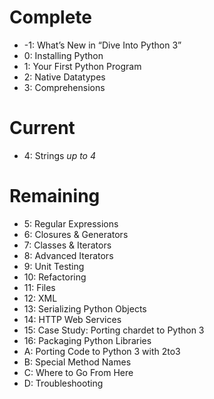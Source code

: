 # Complete
- -1: What’s New in “Dive Into Python 3”
- 0: Installing Python
- 1: Your First Python Program
- 2: Native Datatypes
- 3: Comprehensions

# Current
- 4: Strings
_up to 4_

# Remaining
- 5: Regular Expressions
- 6: Closures & Generators
- 7: Classes & Iterators
- 8: Advanced Iterators
- 9: Unit Testing
- 10: Refactoring
- 11: Files
- 12: XML
- 13: Serializing Python Objects
- 14: HTTP Web Services
- 15: Case Study: Porting chardet to Python 3
- 16: Packaging Python Libraries
- A: Porting Code to Python 3 with 2to3
- B: Special Method Names
- C: Where to Go From Here
- D: Troubleshooting

